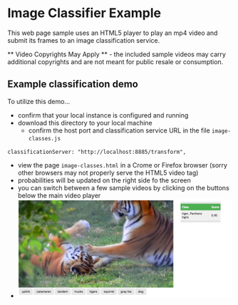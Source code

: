 # Image Classifier Example
This web page sample uses an HTML5 player to play an mp4 video and submit its 
frames to an image classification service.

** Video Copyrights May Apply ** - the included sample videos may carry 
additional copyrights and are not meant for public resale or consumption.

## Example classification demo
To utilize this demo...

* confirm that your local instance is configured and running
* download this directory to your local machine
  * confirm the host port and classification service URL in the file `image-classes.js`
```
classificationServer: "http://localhost:8885/transform",
```

* view the page `image-classes.html` in a Crome or Firefox browser (sorry other browsers may not properly serve the HTML5 video tag)
* probabilities will be updated on the right side fo the screen
* you can switch between a few sample videos by clicking on the buttons below the main video player
* ![example web application classifying tigers video](example_running.jpg "Example web application classifying tigers video") 
